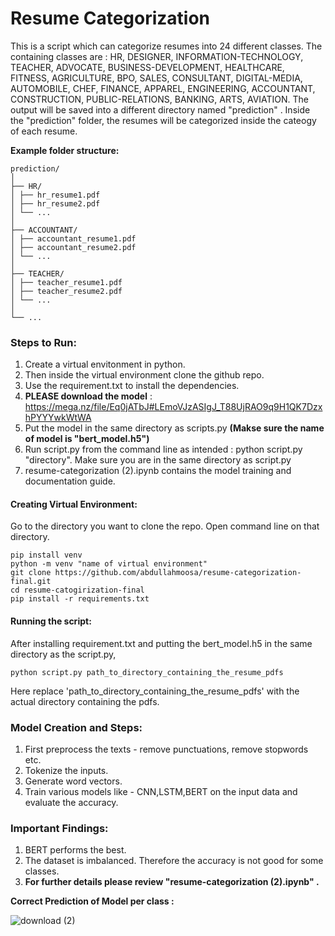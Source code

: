 # Resume Categorization

This is a script which can categorize resumes into 24 different classes. The containing classes are : HR, DESIGNER, INFORMATION-TECHNOLOGY, TEACHER, ADVOCATE, BUSINESS-DEVELOPMENT, HEALTHCARE, FITNESS, AGRICULTURE, BPO, SALES, CONSULTANT, DIGITAL-MEDIA, AUTOMOBILE, CHEF, FINANCE, APPAREL, ENGINEERING, ACCOUNTANT, CONSTRUCTION, PUBLIC-RELATIONS, BANKING, ARTS, AVIATION. The output will be saved into a different directory named "prediction" . Inside the "prediction" folder, the resumes will be categorized inside the cateogy of each resume.

**Example folder structure:**

```
prediction/
│
├── HR/
│ ├── hr_resume1.pdf
│ ├── hr_resume2.pdf
│ └── ...
│
├── ACCOUNTANT/
│ ├── accountant_resume1.pdf
│ ├── accountant_resume2.pdf
│ └── ...
│
├── TEACHER/
│ ├── teacher_resume1.pdf
│ ├── teacher_resume2.pdf
│ └── ...
│
└── ...
```

### Steps to Run:
  1. Create a virtual envitonment in python.
  2. Then inside the virtual environment clone the github repo.
  3. Use the requirement.txt to install the dependencies.
  4. **PLEASE download the model** : https://mega.nz/file/Eq0jATbJ#LEmoVJzASIgJ_T88UjRAO9q9H1QK7DzxhPYYYwkWtWA
  5. Put the model in the same directory as scripts.py **(Makse sure the name of model is "bert_model.h5")**
  6. Run script.py from the command line as intended : python script.py "directory". Make sure you are in the same directory as script.py
  7. resume-categorization (2).ipynb contains the model training and documentation guide.

#### Creating Virtual Environment:
Go to the directory you want to clone the repo. 
Open command line on that directory.

  ``` command-line
pip install venv
python -m venv "name of virtual environment"
git clone https://github.com/abdullahmoosa/resume-categorization-final.git
cd resume-catogirization-final
pip install -r requirements.txt
```

#### Running the script:
After installing requirement.txt and putting the bert_model.h5 in the same directory as the script.py, 
```
python script.py path_to_directory_containing_the_resume_pdfs
```

Here replace 'path_to_directory_containing_the_resume_pdfs' with the actual directory containing the pdfs.

### Model Creation and Steps: 
  1. First preprocess the texts - remove punctuations, remove stopwords etc.
  2. Tokenize the inputs.
  3. Generate word vectors.
  4. Train various models like - CNN,LSTM,BERT on the input data and evaluate the accuracy.

### Important Findings:
  1. BERT performs the best.
  2. The dataset is imbalanced. Therefore the accuracy is not good for some classes.
  3. **For further details please review "resume-categorization (2).ipynb" .**

**Correct Prediction of Model per class :**

![download (2)](https://github.com/abdullahmoosa/resume-categorization-final/assets/67234038/b980e0d3-d960-46ca-9cd0-5dd4ae9e8731)


